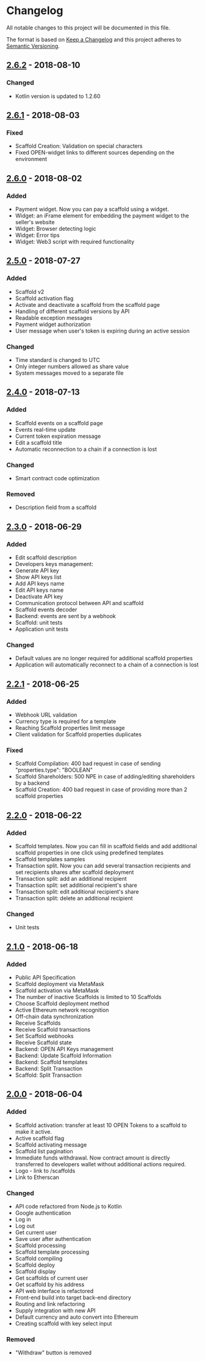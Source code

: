 # Changelog
All notable changes to this project will be documented in this file.

The format is based on [Keep a Changelog](http://keepachangelog.com/en/1.0.0/)
and this project adheres to [Semantic Versioning](http://semver.org/spec/v2.0.0.html).

## [2.6.2] - 2018-08-10
### Changed
- Kotlin version is updated to 1.2.60

## [2.6.1] - 2018-08-03
### Fixed
- Scaffold Creation: Validation on special characters
- Fixed OPEN-widget links to different sources depending on the environment

## [2.6.0] - 2018-08-02
### Added
- Payment widget. Now you can pay a scaffold using a widget.
- Widget: an iFrame element for embedding the payment widget to the seller's website
- Widget: Browser detecting logic
- Widget: Error tips
- Widget: Web3 script with required functionality

## [2.5.0] - 2018-07-27
### Added
- Scaffold v2
- Scaffold activation flag
- Activate and deactivate a scaffold from the scaffold page
- Handling of different scaffold versions by API
- Readable exception messages
- Payment widget authorization
- User message when user's token is expiring during an active session

### Changed
- Time standard is changed to UTC
- Only integer numbers allowed as share value
- System messages moved to a separate file

## [2.4.0] - 2018-07-13
### Added
- Scaffold events on a scaffold page
- Events real-time update
- Current token expiration message
- Edit a scaffold title
- Automatic reconnection to a chain if a connection is lost

### Changed
- Smart contract code optimization

### Removed
- Description field from a scaffold

## [2.3.0] - 2018-06-29
### Added
- Edit scaffold description
- Developers keys management:
- Generate API key
- Show API keys list
- Add API keys name
- Edit API keys name
- Deactivate API key
- Communication protocol between API and scaffold
- Scaffold events decoder
- Backend: events are sent by a webhook
- Scaffold: unit tests
- Application unit tests

### Changed
- Default values are no longer required for additional scaffold properties
- Application will automatically reconnect to a chain of a connection is lost

## [2.2.1] - 2018-06-25
### Added
- Webhook URL validation
- Currency type is required for a template
- Reaching Scaffold properties limit message
- Client validation for Scaffold properties duplicates

### Fixed
- Scaffold Compilation: 400 bad request in case of sending "properties.type": "BOOLEAN"
- Scaffold Shareholders: 500 NPE in case of adding/editing shareholders by a backend
- Scaffold Creation: 400 bad request in case of providing more than 2 scaffold properties

## [2.2.0] - 2018-06-22
### Added
- Scaffold templates. Now you can fill in scaffold fields and add additional scaffold properties in one click using predefined templates
- Scaffold templates samples
- Transaction split. Now you can add several transaction recipients and set recipients shares after scaffold deployment
- Transaction split: add an additional recipient
- Transaction split: set additional recipient's share
- Transaction split: edit additional recipient's share
- Transaction split: delete an additional recipient

### Changed
- Unit tests

## [2.1.0] - 2018-06-18
### Added
- Public API Specification
- Scaffold deployment via MetaMask
- Scaffold activation via MetaMask
- The number of inactive Scaffolds is limited to 10 Scaffolds
- Choose Scaffold deployment method
- Active Ethereum network recognition
- Off-chain data synchronization
- Receive Scaffolds
- Receive Scaffold transactions
- Set Scaffold webhooks
- Receive Scaffold state
- Backend: OPEN API Keys management
- Backend: Update Scaffold Information
- Backend: Scaffold templates
- Backend: Split Transaction
- Scaffold: Split Transaction

## [2.0.0] - 2018-06-04
### Added
- Scaffold activation: transfer at least 10 OPEN Tokens to a scaffold to make it active.
- Active scaffold flag
- Scaffold activating message
- Scaffold list pagination
- Immediate funds withdrawal. Now contract amount is directly transferred to developers wallet without additional
  actions required.
- Logo - link to /scaffolds
- Link to Etherscan

### Changed
- API code refactored from Node.js to Kotlin
- Google authentication
- Log in
- Log out
- Get current user
- Save user after authentication
- Scaffold processing
- Scaffold template processing
- Scaffold compiling
- Scaffold deploy
- Scaffold display
- Get scaffolds of current user
- Get scaffold by his address
- API web interface is refactored
- Front-end build into target back-end directory
- Routing and link refactoring
- Supply integration with new API
- Default currency and auto convert into Ethereum
- Creating scaffold with key select input

### Removed
- "Withdraw" button is removed

[Unreleased]: https://github.com/OpenFuturePlatform/open-api/compare/master...sprint
[2.6.2]: https://github.com/OpenFuturePlatform/open-api/compare/v2.6.1...v2.6.2
[2.6.1]: https://github.com/OpenFuturePlatform/open-api/compare/v2.6.0...v2.6.1
[2.6.0]: https://github.com/OpenFuturePlatform/open-api/compare/v2.5.0...v2.6.0
[2.5.0]: https://github.com/OpenFuturePlatform/open-api/compare/v2.4.0...v2.5.0
[2.4.0]: https://github.com/OpenFuturePlatform/open-api/compare/v2.3.0...v2.4.0
[2.3.0]: https://github.com/OpenFuturePlatform/open-api/compare/v2.2.1...v2.3.0
[2.2.1]: https://github.com/OpenFuturePlatform/open-api/compare/v2.2.0...v2.2.1
[2.2.0]: https://github.com/OpenFuturePlatform/open-api/compare/v2.1.0...v2.2.0
[2.1.0]: https://github.com/OpenFuturePlatform/open-api/compare/v2.0.0...v2.1.0
[2.0.0]: https://github.com/OpenFuturePlatform/open-api/compare/8ea69084ef657f66976518827873c9c922970ce6...v2.0.0